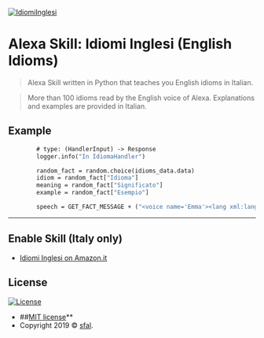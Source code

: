 <a href="https://www.amazon.it/sfal-Idiomi-Inglesi/dp/B07PY85HXR/ref=sr_1_fkmrnull_1?__mk_it_IT=%C3%85M%C3%85%C5%BD%C3%95%C3%91&keywords=idiomi+inglesi&qid=1553682169&s=alexa-skills&sr=1-1-fkmrnull"><img src="https://i.imgur.com/rdBp0SM.png" title="IdiomiInglesi" alt="IdiomiInglesi"></a>

# Alexa Skill: Idiomi Inglesi (English Idioms)

> Alexa Skill written in Python that teaches you English idioms in Italian.

> More than 100 idioms read by the English voice of Alexa. Explanations and examples are provided in Italian.

## Example

```def handle(self, handler_input):
        # type: (HandlerInput) -> Response
        logger.info("In IdiomaHandler")

        random_fact = random.choice(idioms_data.data)
        idiom = random_fact["Idioma"]
        meaning = random_fact["Significato"]
        example = random_fact["Esempio"]

        speech = GET_FACT_MESSAGE + ("<voice name='Emma'><lang xml:lang='en-GB'>{}</lang></voice>. Significa: {}. Ecco un esempio: <voice name='Emma'><lang xml:lang='en-GB'>{}</lang></voice>".format(idiom, meaning, example))
```

---

## Enable Skill (Italy only)


- <a href="https://www.amazon.it/sfal-Idiomi-Inglesi/dp/B07PY85HXR/ref=sr_1_fkmrnull_1?__mk_it_IT=%C3%85M%C3%85%C5%BD%C3%95%C3%91&keywords=idiomi+inglesi&qid=1553682169&s=alexa-skills&sr=1-1-fkmrnull" target="_blank">Idiomi Inglesi on Amazon.it</a>


## License

[![License](http://img.shields.io/:license-mit-blue.svg?style=flat-square)](http://badges.mit-license.org)

- ##[MIT license](http://opensource.org/licenses/mit-license.php)**
- Copyright 2019 © <a href="https://github.com/sfal" target="_blank">sfal</a>.
